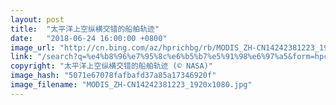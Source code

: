 ```yaml
---
layout: post
title:  "太平洋上空纵横交错的船舶轨迹"
date:   "2018-06-24 16:00:00 +0800"
image_url: "http://cn.bing.com/az/hprichbg/rb/MODIS_ZH-CN14242381223_1920x1080.jpg"
link: "/search?q=%e4%b8%96%e7%95%8c%e6%b5%b7%e5%91%98%e6%97%a5&form=hpcapt&mkt=zh-cn"
copyright: "太平洋上空纵横交错的船舶轨迹 (© NASA)"
image_hash: "5071e67078fafbafd37a85a17346920f"
image_filename: "MODIS_ZH-CN14242381223_1920x1080.jpg"
---
```

